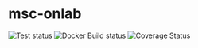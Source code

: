 # msc-onlab

<p float="left">
  <img src="https://github.com/neaxro/msc-onlab-cicd-test/actions/workflows/test-and-coverage-backend.yml/badge.svg" alt="Test status" />
  <img src="https://github.com/neaxro/msc-onlab-cicd-test/actions/workflows/build-image-for-backend.yml/badge.svg" alt="Docker Build status" />
  <img src="https://coveralls.io/repos/github/neaxro/msc-onlab-cicd-test/badge.svg?branch=main" alt="Coverage Status" />
</p>
